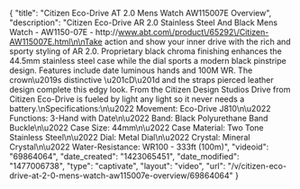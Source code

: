 {
    "title": "Citizen Eco-Drive AT 2.0 Mens Watch AW115007E Overview",
    "description": "Citizen Eco-Drive AR 2.0 Stainless Steel And Black Mens Watch - AW1150-07E - http:\/\/www.abt.com\/product\/65292\/Citizen-AW115007E.html\n\nTake action and show your inner drive with the rich and sporty styling of AR 2.0. Proprietary black chroma finishing enhances the 44.5mm stainless steel case while the dial sports a modern black pinstripe design. Features include date luminous hands and 100M WR. The crown\u2019s distinctive \u201cD\u201d and the straps pierced leather design complete this edgy look. From the Citizen Design Studios Drive from Citizen Eco-Drive is fueled by light any light so it never needs a battery.\nSpecifications:\n\u2022 Movement: Eco-Drive J810\n\u2022 Functions: 3-Hand with Date\n\u2022 Band: Black Polyurethane Band Buckle\n\u2022 Case Size: 44mm\n\u2022 Case Material: Two Tone Stainless Steel\n\u2022 Dial: Metal Dial\n\u2022 Crystal: Mineral Crystal\n\u2022 Water-Resistance: WR100 - 333ft (100m)",
    "videoid": "69864064",
    "date_created": "1423065451",
    "date_modified": "1477006738",
    "type": "captivate",
    "layout": "video",
    "url": "\/v\/citizen-eco-drive-at-2-0-mens-watch-aw115007e-overview\/69864064"
}